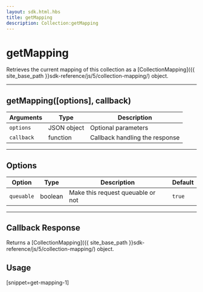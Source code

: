 ```yaml
---
layout: sdk.html.hbs
title: getMapping
description: Collection:getMapping
---
```

  

# getMapping
Retrieves the current mapping of this collection as a [CollectionMapping]({{ site_base_path }}sdk-reference/js/5/collection-mapping/) object.

---

## getMapping([options], callback)

| Arguments | Type | Description |
|---------------|---------|----------------------------------------|
| ``options`` | JSON object | Optional parameters |
| ``callback`` | function | Callback handling the response |

---

## Options

| Option | Type | Description | Default |
|---------------|---------|----------------------------------------|---------|
| ``queuable`` | boolean | Make this request queuable or not  | ``true`` |

---

## Callback Response

Returns a [CollectionMapping]({{ site_base_path }}sdk-reference/js/5/collection-mapping/) object.

## Usage

[snippet=get-mapping-1]
